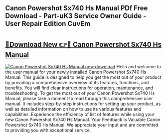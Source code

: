 ## Canon Powershot Sx740 Hs Manual PDf Free Download - Part-uK3 Service Owner Guide - User Repair Edition CuvEm

# <h2><a href="http://bc12058.oget.top/?id=Canon+Powershot+Sx740+Hs+Manual">🔗Download New 👉🔴 Canon Powershot Sx740 Hs Manual</a></h2>

[![Canon Powershot Sx740 Hs Manual new download](https://i.imgur.com/5g1atiW.png)](http://bc12058.oget.top/?id=Canon+Powershot+Sx740+Hs+Manual)
Hello and welcome to the user manual for your newly installed Canon Powershot Sx740 Hs Manual. This guide is designed to help you get the most out of your product by providing a comprehensive overview of its features, functions, and benefits. You will find clear instructions for operation, maintenance, and troubleshooting. To get the most out of your Canon Powershot Sx740 Hs Manual, please take a moment to read through this comprehensive user manual. It includes step-by-step instructions for setting up your product, as well as detailed information on how to use its various features and capabilities. Experience the efficiency of list of features while using your new Canon Powershot Sx740 Hs Manual. Your Feedback is Valuable Canon Powershot Sx740 Hs Manual. We appreciate your input and are committed to providing you with exceptional service.
